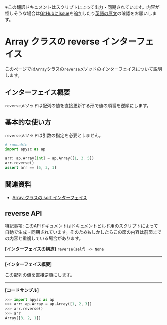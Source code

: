 <span class="inconspicuous-txt">※この翻訳ドキュメントはスクリプトによって出力・同期されています。内容が怪しそうな場合は<a href="https://github.com/simon-ritchie/apysc/issues" target="_blank">GitHubにissue</a>を追加したり[英語の原文](https://simon-ritchie.github.io/apysc/en/array_reverse.html)の確認をお願いします。</span>

# Array クラスの reverse インターフェイス

このページでは`Array`クラスの`reverse`メソッドのインターフェイスについて説明します。

## インターフェイス概要

`reverse`メソッドは配列の値を直接更新する形で値の順番を逆順にします。

## 基本的な使い方

`reverse`メソッドは引数の指定を必要としません。

```py
# runnable
import apysc as ap

arr: ap.Array[int] = ap.Array([1, 3, 5])
arr.reverse()
assert arr == [5, 3, 1]
```

## 関連資料

- [Array クラスの sort インターフェイス](jp_array_sort.md)

## reverse API

<span class="inconspicuous-txt">特記事項: このAPIドキュメントはドキュメントビルド用のスクリプトによって自動で生成・同期されています。そのためもしかしたらこの節の内容は前節までの内容と重複している場合があります。</span>

**[インターフェイスの構造]** `reverse(self) -> None`<hr>

**[インターフェイス概要]**

この配列の値を直接逆順にします。<hr>

**[コードサンプル]**

```py
>>> import apysc as ap
>>> arr: ap.Array = ap.Array([1, 2, 3])
>>> arr.reverse()
>>> arr
Array([3, 2, 1])
```